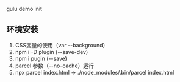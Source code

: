 gulu demo init

## 环境安装
1. CSS变量的使用（var --background）
2. npm i -D plugin  (--save-dev)
3. npm i pugin (--save)
4. parcel 参数（--no-cache）运行
5. npx parcel index.html => ./node_modules/.bin/parcel index.html
